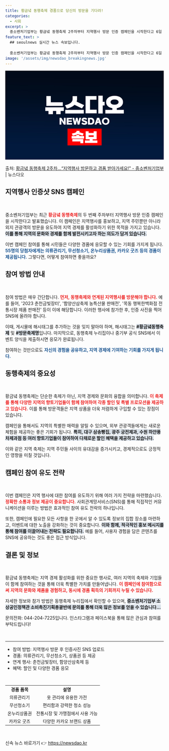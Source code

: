 ```yaml
---
title: 황금녘 동행축제 경품으로 당신의 방문을 기다려!
categories:
  - 사회
excerpt: >
  중소벤처기업부는 황금녘 동행축제 2주차부터 지역행사 방문 인증 캠페인을 시작한다고 6일 밝혔다. 지역축제 참…
feature_text: >
  ## seoulnews 실시간 뉴스 속보입니다.

  중소벤처기업부는 황금녘 동행축제 2주차부터 지역행사 방문 인증 캠페인을 시작한다고 6일 밝혔다. 지역축제 참…
image: '/assets/img/newsdao_breakingnews.jpg'
---
```


![뉴스다오 속보](/assets/img/newsdao_breakingnews.jpg)

<p>출처: <a href="https://newsdao.kr/1832" rel="dofollow">황금녘 동행축제 2주차…“지역행사 방문하고 경품 받아가세요!” - 중소벤처기업부</a> | 뉴스다오</p>

<h2 data-ke-size="size26">지역행사 인증샷 SNS 캠페인</h2>

<p data-ke-size="size16">&nbsp;</p>

중소벤처기업부는 최근 <b><span style="color: #ee2323;">황금녘 동행축제</span></b>의 두 번째 주차부터 지역행사 방문 인증 캠페인을 시작한다고 발표했습니다. 이 캠페인은 지역행사를 홍보하고, 지역 주민뿐만 아니라 외지 관광객의 방문을 유도하여 지역 경제를 활성화하기 위한 목적을 가지고 있습니다. <b><span style="background-color: #21538527;">이를 통해 지역의 문화와 경제를 함께 발전시키고자 하는 의도가 담겨 있습니다.</span></b> 

이번 캠페인 참여를 통해 시민들은 다양한 경품에 응모할 수 있는 기회를 가지게 됩니다. <b><span style="color: #1a5490;">55명의 당첨자에게는 의류관리기, 무선청소기, 온누리상품권, 카카오 굿즈 등의 경품이 제공됩니다.</span></b> 그렇다면, 어떻게 참여하면 좋을까요?

<h2 data-ke-size="size26">참여 방법 안내</h2>

<p data-ke-size="size16">&nbsp;</p>

참여 방법은 매우 간단합니다. <b><span style="color: #ee2323;">먼저, 동행축제와 연계된 지역행사를 방문해야 합니다.</span></b> 예를 들어, '2023 춘천금빛장터', '함양산삼축제 농특산물 판매전', '목동 행복한백화점 전통시장 제품 판매전' 등이 이에 해당합니다. 이러한 행사에 참가한 후, 인증 사진을 찍어 SNS에 올려야 합니다. 

이때, 게시물에 해시태그를 추가하는 것을 잊지 말아야 하며, 해시태그는 <b><span style="background-color: #21538527;">#황금녘동행축제</span></b> 및 <b><span style="background-color: #21538527;">#방문축제명</span></b>입니다. 마지막으로, 동행축제 누리집이나 중기부 공식 SNS에서 이벤트 양식을 제출하시면 응모가 완료됩니다. 

참여하는 것만으로도 <b><span style="color: #1a5490;">자신의 경험을 공유하고, 지역 경제에 기여하는 기회를 가지게 됩니다.</span></b>

<h2 data-ke-size="size26">동행축제의 중요성</h2>

<p data-ke-size="size16">&nbsp;</p>

황금녘 동행축제는 단순한 축제가 아닌, 지역 경제와 문화의 융합을 의미합니다. <b><span style="color: #ee2323;">이 축제를 통해 다양한 지역의 향토기업들이 함께 참여하여 각종 할인 및 특별 프로모션을 제공하고 있습니다.</span></b> 이를 통해 방문객들은 지역 상품을 더욱 저렴하게 구입할 수 있는 장점이 있습니다. 

캠페인을 통해서도 지역의 특별한 매력을 알릴 수 있으며, 외부 관광객들에게는 새로운 체험을 제공하는 좋은 기회가 됩니다. <b><span style="background-color: #21538527;">특히, 대구 삼송빵집, 광주 궁전제과, 수원 하얀풍차제과점 등 여러 향토기업들이 참여하여 다채로운 할인 혜택을 제공하고 있습니다.</span></b> 

이와 같은 지역 축제는 지역 주민들 사이의 유대감을 증가시키고, 경제적으로도 긍정적인 영향을 미칠 것입니다. 

<h2 data-ke-size="size26">캠페인 참여 유도 전략</h2>

<p data-ke-size="size16">&nbsp;</p>

이번 캠페인은 지역 행사에 대한 참여를 유도하기 위해 여러 가지 전략을 마련했습니다. <b><span style="color: #ee2323;">정확한 소통과 정보 제공이 중요합니다.</span></b> 사회관계망서비스(SNS)를 통해 직접적인 커뮤니케이션을 이루는 방법은 효과적인 참여 유도 전략의 하나입니다. 

또한, 캠페인에 필요한 모든 사항을 한 곳에서 알 수 있도록 정보의 집합 장소를 마련하고, 이벤트에 대한 노출을 강화하는 것이 중요합니다. <b><span style="background-color: #21538527;">이와 함께, 적극적인 홍보 메시지를 통해 참여를 이끌어내는 전략도 필요합니다.</span></b> 예를 들어, 사용자 경험을 담은 콘텐츠를 SNS에 공유하는 것도 좋은 접근 방식입니다. 

<h2 data-ke-size="size26">결론 및 정보</h2>

<p data-ke-size="size16">&nbsp;</p>

황금녘 동행축제는 지역 경제 활성화를 위한 중요한 행사로, 여러 지역의 축제와 기업들이 함께 참여하는 것을 통해 더욱 특별한 가치를 만들어냅니다. <b><span style="color: #ee2323;">이 캠페인에 참여함으로써 지역의 문화와 제품을 경험하고, 동시에 경품 획득의 기회까지 누릴 수 있습니다.</span></b>

자세한 정보와 참가 방법은 동행축제 누리집에서 확인할 수 있으며, <b><span style="background-color: #21538527;">중소벤처기업부 소상공인정책관 소비촉진기획총괄반에 문의를 통해 더욱 많은 정보를 얻을 수 있습니다...</span></b> 

문의전화: 044-204-7225입니다. 인스타그램과 페이스북을 통해 많은 관심과 참여를 부탁드립니다! 

<p data-ke-size="size16">&nbsp;</p>

<hr>

<ul>
<li>참여 방법: 지역행사 방문 후 인증사진 SNS 업로드</li>
<li>경품: 의류관리기, 무선청소기, 상품권 등 제공</li>
<li>연계 행사: 춘천금빛장터, 함양산삼축제 등</li>
<li>혜택: 할인 및 다양한 경품 응모</li>
</ul>

<p data-ke-size="size16">&nbsp;</p> 

<table>
<tr>
<td style="text-align: center; height: 17px;"><b>경품 품목</b></td>
<td style="text-align: center; height: 17px;"><b>설명</b></td>
</tr>
<tr>
<td style="text-align: center; height: 17px;">의류관리기</td>
<td style="text-align: center; height: 17px;">옷 관리에 유용한 가전</td>
</tr>
<tr>
<td style="text-align: center; height: 17px;">무선청소기</td>
<td style="text-align: center; height: 17px;">편리함과 강력한 청소 성능</td>
</tr>
<tr>
<td style="text-align: center; height: 17px;">온누리상품권</td>
<td style="text-align: center; height: 17px;">전통시장 및 가맹점에서 사용 가능</td>
</tr>
<tr>
<td style="text-align: center; height: 17px;">카카오 굿즈</td>
<td style="text-align: center; height: 17px;">다양한 카카오 브랜드 상품</td>
</tr>
</table>

<p data-ke-size="size16">&nbsp;</p> 

신속 뉴스 바로가기 👉 <a href="https://newsdao.kr" rel="dofollow">https://newsdao.kr</a>


